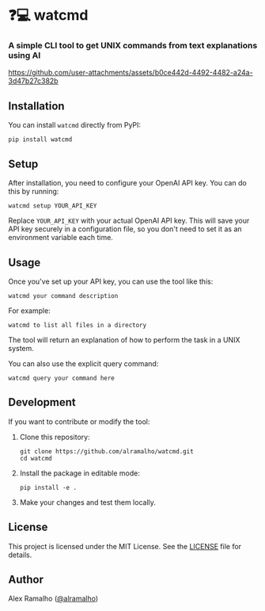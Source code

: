 # ❓💻 watcmd

### A simple CLI tool to get UNIX commands from text explanations using AI


https://github.com/user-attachments/assets/b0ce442d-4492-4482-a24a-3d47b27c382b

## Installation

You can install `watcmd` directly from PyPI:

```
pip install watcmd
```

## Setup

After installation, you need to configure your OpenAI API key. You can do this by running:

```
watcmd setup YOUR_API_KEY
```

Replace `YOUR_API_KEY` with your actual OpenAI API key. This will save your API key securely in a configuration file, so you don't need to set it as an environment variable each time.

## Usage

Once you've set up your API key, you can use the tool like this:

```
watcmd your command description
```

For example:

```
watcmd to list all files in a directory
```

The tool will return an explanation of how to perform the task in a UNIX system.

You can also use the explicit query command:

```
watcmd query your command here
```

## Development

If you want to contribute or modify the tool:

1. Clone this repository:
   ```
   git clone https://github.com/alramalho/watcmd.git
   cd watcmd
   ```

2. Install the package in editable mode:
   ```
   pip install -e .
   ```

3. Make your changes and test them locally.

## License

This project is licensed under the MIT License. See the [LICENSE](LICENSE.txt) file for details.

## Author

Alex Ramalho ([@alramalho](https://github.com/alramalho))
